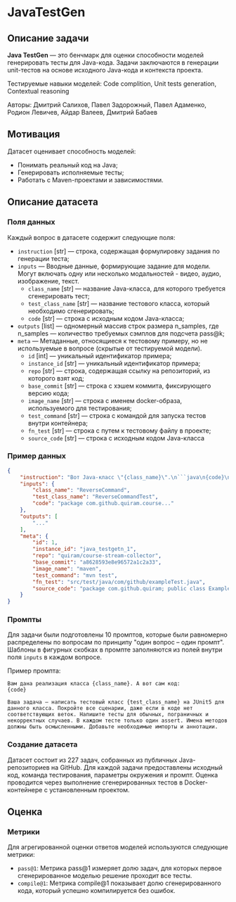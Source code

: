 # JavaTestGen


## Описание задачи

**Java TestGen** — это бенчмарк для оценки способности моделей генерировать тесты для Java-кода. Задачи заключаются в генерации unit-тестов на основе исходного Java-кода и контекста проекта.

Тестируемые навыки моделей: Code complition, Unit tests generation, Contextual reasoning

Авторы: Дмитрий Салихов, Павел Задорожный, Павел Адаменко, Родион Левичев, Айдар Валеев, Дмитрий Бабаев


## Мотивация

Датасет оценивает способность моделей:
- Понимать реальный код на Java;
- Генерировать исполняемые тесты;
- Работать с Maven-проектами и зависимостями.


## Описание датасета

### Поля данных

Каждый вопрос в датасете содержит следующие поля:

- `instruction` [str] — строка, содержащая формулировку задания по генерации теста;
- `inputs` — Вводные данные, формирующие задание для модели. Могут включать одну или несколько модальностей - видео, аудио, изображение, текст.
    - `class_name` [str] — название Java-класса, для которого требуется сгенерировать тест;
    - `test_class_name` [str] — название тестового класса, который необходимо сгенерировать;
    - `code` [str] — строка с исходным кодом Java-класса;
- `outputs` [list] — одномерный массив строк размера n_samples, где n_samples — количество требуемых сэмплов для подсчета pass@k;
- `meta` — Метаданные, относящиеся к тестовому примеру, но не используемые в вопросе (скрытые от тестируемой модели).
    - `id` [int] — уникальный идентификатор примера;
    - `instance_id` [str] — уникальный идентификатор примера;
    - `repo` [str] — строка, содержащая ссылку на репозиторий, из которого взят код;
    - `base_commit` [str] — строка с хэшем коммита, фиксирующего версию кода;
    - `image_name` [str] — строка с именем docker-образа, используемого для тестирования;
    - `test_command` [str] — строка с командой для запуска тестов внутри контейнера;
    - `fn_test` [str] — строка с путем к тестовому файлу в проекте;
    - `source_code` [str] — строка с исходным кодом Java-класса


### Пример данных

```json
{
    "instruction": "Вот Java-класс \"{class_name}\".\n```java\n{code}\n```\nНапишите JUnit5 тестовый класс \"{test_class_name}\". Включите позитивные сценарии, ошибки и граничные случаи.",
    "inputs": {
        "class_name": "ReverseCommand",
        "test_class_name": "ReverseCommandTest",
        "code": "package com.github.quiram.course..."
    },
    "outputs": [
        "..."
    ],
    "meta": {
        "id": 1,
        "instance_id": "java_testgetn_1",
        "repo": "quiram/course-stream-collector",
        "base_commit": "a8628593e8e96572a1c2a33",
        "image_name": "maven",
        "test_command": "mvn test",
        "fn_test": "src/test/java/com/github/exampleTest.java",
        "source_code": "package com.github.quiram; public class Example {}"
    }
}
```


### Промпты

Для задачи были подготовлены 10 промптов, которые были равномерно распределены по вопросам по принципу "один вопрос – один промпт". Шаблоны в фигурных скобках в промпте заполняются из полей внутри поля `inputs` в каждом вопросе.


Пример промпта:

```
Вам дана реализация класса {class_name}. А вот сам код:
{code}

Ваша задача — написать тестовый класс {test_class_name} на JUnit5 для данного класса. Покройте все сценарии, даже если в коде нет соответствующих веток. Напишите тесты для обычных, пограничных и некорректных случаев. В каждом тесте только один assert. Имена методов должны быть осмысленными. Добавьте необходимые импорты и аннотации.
```


### Создание датасета

Датасет состоит из 227 задач, собранных из публичных Java-репозиториев на GitHub. Для каждой задачи предоставлены исходный код, команда тестирования, параметры окружения и промпт. Оценка проводится через выполнение сгенерированных тестов в Docker-контейнере с установленным проектом.


## Оценка


### Метрики

Для агрегированной оценки ответов моделей используются следующие метрики:

- `pass@1`: Метрика pass@1 измеряет долю задач, для которых первое сгенерированное моделью решение проходит все тесты.
- `compile@1`: Метрика compile@1 показывает долю сгенерированного кода, который успешно компилируется без ошибок.
